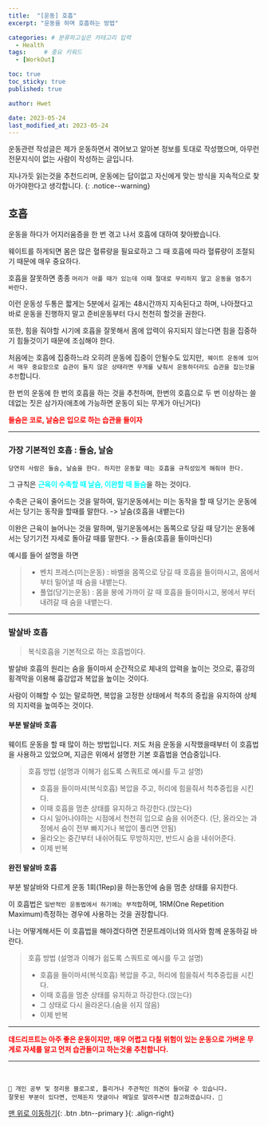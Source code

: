 ```yaml
---
title:  "[운동] 호흡"  
excerpt: "운동을 하며 호흡하는 방법"

categories: # 분류하고싶은 카테고리 입력
  - Health
tags:     # 중요 키워드
  - [WorkOut]

toc: true
toc_sticky: true
published: true

author: Hwet

date: 2023-05-24
last_modified_at: 2023-05-24
---
```


운동관련 작성글은 제가 운동하면서 겪어보고 알아본 정보를 토대로 작성했으며, 아무런 전문지식이 없는 사람이 작성하는 글입니다.

지나가듯 읽는것을 추천드리며, 운동에는 답이없고 자신에게 맞는 방식을 지속적으로 찾아가야한다고 생각합니다.
{: .notice--warning}

## 호흡

운동을 하다가 어지러움증을 한 번 겪고 나서 호흡에 대하여 찾아봤습니다.

웨이트를 하게되면 몸은 많은 혈류량을 필요로하고 그 때 호흡에 따라 혈류량이 조절되기 때문에 매우 중요하다.

호흡을 잘못하면 종종 `머리가 아플 때가 있는데 이때 절대로 무리하지 말고 운동을 멈추기 바란다. `

이런 운동성 두통은 짧게는 5분에서 길게는 48시간까지 지속된다고 하며, 나아졌다고 바로 운동을 진행하지 말고 준비운동부터 다시 천천히 할것을 권한다.

또한, 힘을 줘야할 시기에 호흡을 잘못해서 몸에 압력이 유지되지 않는다면 힘을 집중하기 힘들것이기 때문에 조심해야 한다. 

처음에는 호흡에 집중하느라 오히려 운동에 집중이 안될수도 있지만,` 웨이트 운동에 있어서 매우 중요함으로 습관이 들지 않은 상태라면 무게를 낮춰서 운동하더라도 습관을 잡는것을 추천`합니다. 

한 번의 운동에 한 번의 호흡을 하는 것을 추천하며, 한번의 호흡으로 두 번 이상하는 쓸데없는 짓은 삼가자(애초에 가능하면 운동이 되는 무게가 아닌거다)

<strong style="color:red">들숨은 코로, 날숨은 입으로 하는 습관을 들이자</strong>

***

### 가장 기본적인 호흡 : 들숨, 날숨

`당연히 사람은 들숨, 날숨을 한다. 하지만 운동할 때는 호흡을 규칙성있게 해줘야 한다.`

그 규칙은 <strong style="color:#00FFFF">근육이 수축할 때 날숨, 이완할 때 들숨</strong>을 하는 것이다.

수축은 근육이 줄어드는 것을 말하여, 밀기운동에서는 미는 동작을 할 때 당기는 운동에서는 당기는 동작을 할때를 말한다. -> 날숨(호흡을 내뱉는다)

이완은 근육이 늘어나는 것을 말하며, 밀기운동에서는 돔쪽으로 당길 때 당기는 운동에서는 당기기전 자세로 돌아갈 때를 말한다. -> 들숨(호흡을 들이마신다)

예시를 들어 설명을 하면

> - 벤치 프레스(미는운동) : 바벨을 몸쪽으로 당길 때 호흡을 들이마시고, 몸에서 부터 밀어낼 때 숨을 내뱉는다.
> - 풀업(당기는운동) : 몸을 봉에 가까이 갈 때 호흡을 들이마시고, 봉에서 부터 내려갈 때 숨을 내뱉는다.

*** 

###  발살바 호흡

> 복식호흡을 기본적으로 하는 호흡법이다.

발살바 호흡의 원리는 숨을 들이마셔 순간적으로 체내의 압력을 높이는 것으로, 흉강의 횡격막을 이용해 흉강압과 복압을 높이는 것이다.

사람이 이해할 수 있는 말로하면, 복압을 고정한 상태에서 척추의 중립을 유지하여 상체의 지지력을 높여주는 것이다.

#### 부분 발살바 호흡

웨이트 운동을 할 때 많이 하는 방법입니다. 저도 처음 운동을 시작했을때부터 이 호흡법을 사용하고 있었으며, 지금은 위에서 설명한 기본 호흡법을 연습중입니다.

> 호흡 방법 (설명과 이해가 쉽도록 스쿼트로 예시를 두고 설명)
> - 호흡을 들이마셔(복식호흡) 복압을 주고, 허리에 힘을줘서 척추중립을 시킨다.
> - 이때 호흡을 멈춘 상태를 유지하고 하강한다.(앉는다)
> - 다시 일어나야하는 시점에서 천천히 입으로 숨을 쉬어준다. (단, 올라오는 과정에서 숨이 전부 빠지거나 복압이 풀리면 안됨)
> - 올라오는 중간부터 내쉬어줘도 무방하지만, 반드시 숨을 내쉬어준다.
> - 이제 반복


#### 완전 발살바 호흡

부분 발살바와 다르게 운동 1회(1Rep)을 하는동안에 숨을 멈춘 상태를 유지한다. 

이 호흡법은 `일반적인 운동법에서 하기에는 부적합`하며, 1RM(One Repetition Maximum)측정하는 경우에 사용하는 것을 권장합니다.

나는 어떻게해서든 이 호흡법을 해야겠다하면 전문트레이너와 의사와 함께 운동하길 바란다.

> 호흡 방법 (설명과 이해가 쉽도록 스쿼트로 예시를 두고 설명)
> - 호흡을 들이마셔(복식호흡) 복압을 주고, 허리에 힘을줘서 척추중립을 시킨다.
> - 이때 호흡을 멈춘 상태를 유지하고 하강한다.(앉는다)
> - 그 상태로 다시 올라온다.(숨을 쉬지 않음)
> - 이제 반복

***

<strong style="color:red">데드리프트는 아주 좋은 운동이지만, 매우 어렵고 다칠 위험이 있는 운동으로 가벼운 무게로 자세를 알고 먼저 습관들이고 하는것을 추천합니다.</strong>


***
<br>
    
    📢 개인 공부 및 정리용 블로그로, 틀리거나 주관적인 의견이 들어갈 수 있습니다.
    잘못된 부분이 있다면, 언제든지 댓글이나 메일로 알려주시면 참고하겠습니다. 🔔

[맨 위로 이동하기](#){: .btn .btn--primary }{: .align-right}